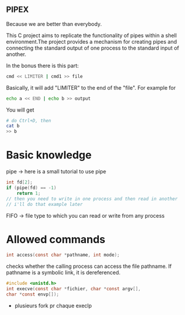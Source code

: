 ## PIPEX

Because we are better than everybody.

This C project aims to replicate the functionality of pipes within a shell environment.The project provides a mechanism for creating pipes and connecting the standard output of one process to the standard input of another.

In the bonus there is this part:

```sh
cmd << LIMITER | cmd1 >> file
```

Basically, it will add "LIMITER" to the end of the "file".
For example for 
```sh
echo a << END | echo b >> output
```
You will get
```sh
# do Ctrl+D, then
cat b
>> b
```

# Basic knowledge

pipe -> here is a small tutorial to use pipe
```c
int	fd[2];
if (pipe(fd) == -1)
	return 1;
// then you need to write in one process and then read in another
// i'll do that example later
```
FIFO -> file type to which you can read or write from any process

# Allowed commands
```c
int access(const char *pathname, int mode);
```
checks whether the calling process can access the file pathname. If pathname is a symbolic link, it is dereferenced.

```c
#include <unistd.h>
int execve(const char *fichier, char *const argv[], 
char *const envp[]);  
```
- plusieurs fork pr chaque execlp
